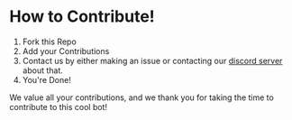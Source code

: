 # How to Contribute!

1. Fork this Repo
2. Add your Contributions
3. Contact us by either making an issue or contacting our [discord server](https://discord.gg/QeB5sa968r) about that.
4. You're Done! 

We value all your contributions, and we thank you for taking the time to contribute to this cool bot!